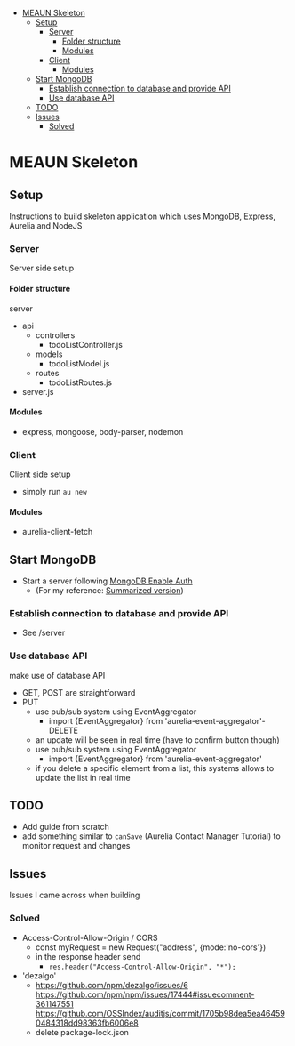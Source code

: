 - [MEAUN Skeleton](#meaun-skeleton)
  - [Setup](#setup)
    - [Server](#server)
      - [Folder structure](#folder-structure)
      - [Modules](#modules)
    - [Client](#client)
      - [Modules](#modules)
  - [Start MongoDB](#start-mongodb)
    - [Establish connection to database and provide API](#establish-connection-to-database-and-provide-api)
    - [Use database API](#use-database-api)
  - [TODO](#todo)
  - [Issues](#issues)
    - [Solved](#solved)

# MEAUN Skeleton

## Setup
Instructions to build skeleton application which uses MongoDB, Express, Aurelia and NodeJS

### Server
Server side setup

#### Folder structure
server
- api
  - controllers
    - todoListController.js
  - models
    - todoListModel.js
  - routes
    - todoListRoutes.js
- server.js

#### Modules
- express, mongoose, body-parser, nodemon

### Client
Client side setup

- simply run `au new`

#### Modules
- aurelia-client-fetch

## Start MongoDB
- Start a server following [MongoDB Enable Auth](https://docs.mongodb.com/manual/tutorial/enable-authentication/
)
  - (For my reference: [Summarized version](/Users/hdn/Desktop/Coding/Notes/Javascript/MongoDB/Enable_Auth.md))

### Establish connection to database and provide API
- See /server

### Use database API
make use of database API
- GET, POST are straightforward
- PUT
  - use pub/sub system using EventAggregator 
    - import {EventAggregator} from 'aurelia-event-aggregator'- DELETE
  - an update will be seen in real time (have to confirm button though)
  - use pub/sub system using EventAggregator 
    - import {EventAggregator} from 'aurelia-event-aggregator'
  - if you delete a specific element from a list, this systems allows to update the list in real time

## TODO
- Add guide from scratch
- add something similar to `canSave` (Aurelia Contact Manager Tutorial) to monitor request and changes

## Issues
Issues I came across when building 

### Solved
- Access-Control-Allow-Origin / CORS
  - const myRequest = new Request("address", {mode:'no-cors'})
  - in the response header send
    - `res.header("Access-Control-Allow-Origin", "*");`
- 'dezalgo'
  - https://github.com/npm/dezalgo/issues/6 https://github.com/npm/npm/issues/17444#issuecomment-361147551 https://github.com/OSSIndex/auditjs/commit/1705b98dea5ea464590484318dd98363fb6006e8
  - delete package-lock.json

